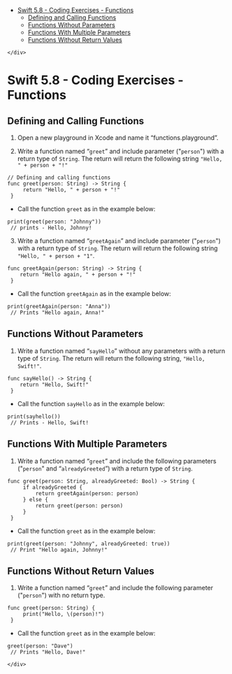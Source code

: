 <!DOCTYPE html>
<html>

<head>
  <meta charset="utf-8">
  <meta name="viewport" content="width=device-width, initial-scale=1.0">
  <title>Welcome file</title>
  <link rel="stylesheet" href="https://stackedit.io/style.css" />
</head>

<body class="stackedit">
  <div class="stackedit__left">
    <div class="stackedit__toc">
      
<ul>
<li><a href="#swift-5.8---coding-exercises---functions">Swift 5.8 - Coding Exercises - Functions</a>
<ul>
<li><a href="#defining-and-calling-functions">Defining and Calling Functions</a></li>
<li><a href="#functions-without-parameters">Functions Without Parameters</a></li>
<li><a href="#functions-with-multiple-parameters">Functions With Multiple Parameters</a></li>
<li><a href="#functions-without-return-values">Functions Without Return Values</a></li>
</ul>
</li>
</ul>

    </div>
  </div>
  <div class="stackedit__right">
    <div class="stackedit__html">
      <h1 id="swift-5.8---coding-exercises---functions">Swift 5.8 - Coding Exercises - Functions</h1>
<h2 id="defining-and-calling-functions">Defining and Calling Functions</h2>
<ol>
<li>
<p>Open a new playground in Xcode and name it “functions.playground”.</p>
</li>
<li>
<p>Write a function named “<code>greet</code>” and include parameter ("<code>person</code>") with a return type of <code>String</code>. The return will return the following string <code>"Hello, " + person + "!"</code></p>
</li>
</ol>
<pre class=" language-swift"><code class="prism  language-swift"><span class="token comment">// Defining and calling functions</span>
<span class="token keyword">func</span> <span class="token function">greet</span><span class="token punctuation">(</span>person<span class="token punctuation">:</span> <span class="token builtin">String</span><span class="token punctuation">)</span> <span class="token operator">-</span><span class="token operator">&gt;</span> <span class="token builtin">String</span> <span class="token punctuation">{</span>
	 <span class="token keyword">return</span> <span class="token string">"Hello, "</span> <span class="token operator">+</span> person <span class="token operator">+</span> <span class="token string">"!"</span>
 <span class="token punctuation">}</span>
</code></pre>
<ul>
<li>Call the function <code>greet</code> as in the example below:</li>
</ul>
<pre class=" language-swift"><code class="prism  language-swift"><span class="token function">print</span><span class="token punctuation">(</span><span class="token function">greet</span><span class="token punctuation">(</span>person<span class="token punctuation">:</span> <span class="token string">"Johnny"</span><span class="token punctuation">)</span><span class="token punctuation">)</span>
 <span class="token comment">// prints - Hello, Johnny!</span>
</code></pre>
<ol start="3">
<li>Write a function named “<code>greetAgain</code>” and include parameter ("<code>person</code>") with a return type of <code>String</code>. The return will return the following string <code>"Hello, " + person + "1"</code>.</li>
</ol>
<pre class=" language-swift"><code class="prism  language-swift"><span class="token keyword">func</span> <span class="token function">greetAgain</span><span class="token punctuation">(</span>person<span class="token punctuation">:</span> <span class="token builtin">String</span><span class="token punctuation">)</span> <span class="token operator">-</span><span class="token operator">&gt;</span> <span class="token builtin">String</span> <span class="token punctuation">{</span>
    <span class="token keyword">return</span> <span class="token string">"Hello again, "</span> <span class="token operator">+</span> person <span class="token operator">+</span> <span class="token string">"!"</span>
 <span class="token punctuation">}</span>
</code></pre>
<ul>
<li>Call the function <code>greetAgain</code> as in the example below:</li>
</ul>
<pre class=" language-swift"><code class="prism  language-swift"><span class="token function">print</span><span class="token punctuation">(</span><span class="token function">greetAgain</span><span class="token punctuation">(</span>person<span class="token punctuation">:</span> <span class="token string">"Anna"</span><span class="token punctuation">)</span><span class="token punctuation">)</span>
 <span class="token comment">// Prints "Hello again, Anna!"</span>
</code></pre>
<h2 id="functions-without-parameters">Functions Without Parameters</h2>
<ol>
<li>Write a function named “<code>sayHello</code>” without any parameters with a return type of <code>String</code>. The return will return the following string, <code>"Hello, Swift!"</code>.</li>
</ol>
<pre class=" language-swift"><code class="prism  language-swift"><span class="token keyword">func</span> <span class="token function">sayHello</span><span class="token punctuation">(</span><span class="token punctuation">)</span> <span class="token operator">-</span><span class="token operator">&gt;</span> <span class="token builtin">String</span> <span class="token punctuation">{</span>
    <span class="token keyword">return</span> <span class="token string">"Hello, Swift!"</span>
 <span class="token punctuation">}</span>
</code></pre>
<ul>
<li>Call the function <code>sayHello</code> as in the example below:</li>
</ul>
<pre class=" language-swift"><code class="prism  language-swift"><span class="token function">print</span><span class="token punctuation">(</span><span class="token function">sayhello</span><span class="token punctuation">(</span><span class="token punctuation">)</span><span class="token punctuation">)</span>
 <span class="token comment">// Prints - Hello, Swift! </span>
</code></pre>
<h2 id="functions-with-multiple-parameters">Functions With Multiple Parameters</h2>
<ol>
<li>Write a function named “<code>greet</code>” and include the following parameters ("<code>person</code>" and “<code>alreadyGreeted</code>”) with a return type of <code>String</code>.</li>
</ol>
<pre class=" language-swift"><code class="prism  language-swift"><span class="token keyword">func</span> <span class="token function">greet</span><span class="token punctuation">(</span>person<span class="token punctuation">:</span> <span class="token builtin">String</span><span class="token punctuation">,</span> alreadyGreeted<span class="token punctuation">:</span> <span class="token builtin">Bool</span><span class="token punctuation">)</span> <span class="token operator">-</span><span class="token operator">&gt;</span> <span class="token builtin">String</span> <span class="token punctuation">{</span>
     <span class="token keyword">if</span> alreadyGreeted <span class="token punctuation">{</span>
         <span class="token keyword">return</span> <span class="token function">greetAgain</span><span class="token punctuation">(</span>person<span class="token punctuation">:</span> person<span class="token punctuation">)</span>
     <span class="token punctuation">}</span> <span class="token keyword">else</span> <span class="token punctuation">{</span>
         <span class="token keyword">return</span> <span class="token function">greet</span><span class="token punctuation">(</span>person<span class="token punctuation">:</span> person<span class="token punctuation">)</span>
     <span class="token punctuation">}</span>
 <span class="token punctuation">}</span>            
</code></pre>
<ul>
<li>Call the function <code>greet</code> as in the example below:</li>
</ul>
<pre class=" language-swift"><code class="prism  language-swift"><span class="token function">print</span><span class="token punctuation">(</span><span class="token function">greet</span><span class="token punctuation">(</span>person<span class="token punctuation">:</span> <span class="token string">"Johnny"</span><span class="token punctuation">,</span> alreadyGreeted<span class="token punctuation">:</span> <span class="token boolean">true</span><span class="token punctuation">)</span><span class="token punctuation">)</span>
 <span class="token comment">// Print "Hello again, Johnny!"</span>
</code></pre>
<h2 id="functions-without-return-values">Functions Without Return Values</h2>
<ol>
<li>Write a function named “<code>greet</code>” and include the following parameter ("<code>person</code>") with no return type.</li>
</ol>
<pre class=" language-swift"><code class="prism  language-swift"><span class="token keyword">func</span> <span class="token function">greet</span><span class="token punctuation">(</span>person<span class="token punctuation">:</span> <span class="token builtin">String</span><span class="token punctuation">)</span> <span class="token punctuation">{</span>
     <span class="token function">print</span><span class="token punctuation">(</span><span class="token string">"Hello, <span class="token interpolation"><span class="token delimiter variable">\(</span>person<span class="token delimiter variable">)</span></span>!"</span><span class="token punctuation">)</span>
 <span class="token punctuation">}</span>
</code></pre>
<ul>
<li>Call the function <code>greet</code> as in the example below:</li>
</ul>
<pre class=" language-swift"><code class="prism  language-swift"><span class="token function">greet</span><span class="token punctuation">(</span>person<span class="token punctuation">:</span> <span class="token string">"Dave"</span><span class="token punctuation">)</span>
 <span class="token comment">// Prints "Hello, Dave!"</span>
</code></pre>

    </div>
  </div>
</body>

</html>
